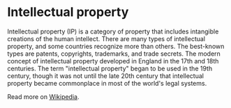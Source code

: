 # Intellectual property

Intellectual property (IP) is a category of property that includes intangible creations of the human intellect. There are many types of intellectual property, and some countries recognize more than others. The best-known types are patents, copyrights, trademarks, and trade secrets. The modern concept of intellectual property developed in England in the 17th and 18th centuries. The term "intellectual property" began to be used in the 19th century, though it was not until the late 20th century that intellectual property became commonplace in most of the world's legal systems.

Read more on [Wikipedia](https://en.wikipedia.org/wiki/Intellectual_property).
